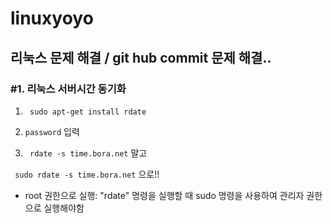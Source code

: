 # linuxyoyo

## 리눅스 문제 해결 / git hub commit 문제 해결..

### #1. 리눅스 서버시간 동기화 
1. ``` sudo apt-get install rdate```

2. ``` password ``` 입력

3. ``` rdate -s time.bora.net``` 말고 

``` sudo rdate -s time.bora.net``` 으로!! 

* root 권한으로 실행: "rdate" 명령을 실행할 때 sudo 명령을 사용하여 관리자 권한으로 실행해야함
